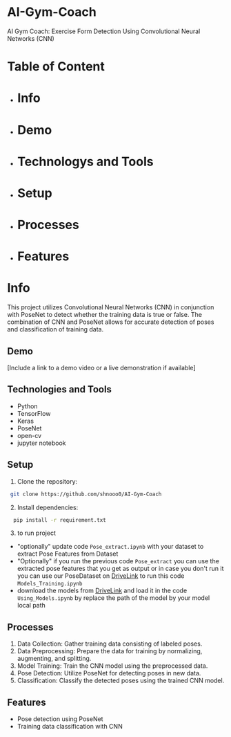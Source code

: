 # AI-Gym-Coach
AI Gym Coach: Exercise Form Detection Using Convolutional Neural Networks (CNN)

# Table of Content
- # Info
- # Demo
- # Technologys and Tools
- # Setup
- # Processes
- # Features


# Info
This project utilizes Convolutional Neural Networks (CNN) in conjunction with PoseNet to detect whether the training data is true or false.
The combination of CNN and PoseNet allows for accurate detection of poses and classification of training data.

## Demo

[Include a link to a demo video or a live demonstration if available]

## Technologies and Tools

- Python
- TensorFlow
- Keras
- PoseNet
- open-cv
- jupyter notebook


## Setup

1. Clone the repository:

  ```bash
   git clone https://github.com/shnooo0/AI-Gym-Coach 
  ```

2. Install dependencies:
 ```bash
   pip install -r requirement.txt
  ```

3. to run project
- "optionally" update code ```Pose_extract.ipynb``` with your dataset to extract Pose Features from Dataset
- "Optionally" if you run the previous code ```Pose_extract``` you can use the extracted pose features that you get as output or in case you don't run it you can use our PoseDataset on [DriveLink](https://drive.google.com/drive/u/0/folders/1aBBl88ddYuxOkktYSYWYdPf8SDtqS0ev) to run this code ```Models_Training.ipynb```
- download the models from [DriveLink](https://drive.google.com/drive/u/0/folders/1aBBl88ddYuxOkktYSYWYdPf8SDtqS0ev) and load it in the code ```Using_Models.ipynb``` by replace the path of the model by your model local path

## Processes

1. Data Collection: Gather training data consisting of labeled poses.
2. Data Preprocessing: Prepare the data for training by normalizing, augmenting, and splitting.
3. Model Training: Train the CNN model using the preprocessed data.
4. Pose Detection: Utilize PoseNet for detecting poses in new data.
5. Classification: Classify the detected poses using the trained CNN model.


## Features

- Pose detection using PoseNet
- Training data classification with CNN
